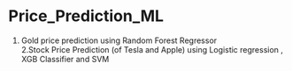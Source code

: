# Price_Prediction_ML
1. Gold price prediction using Random Forest Regressor<br>
2.Stock Price Prediction (of Tesla and Apple) using Logistic regression , XGB Classifier and SVM 
